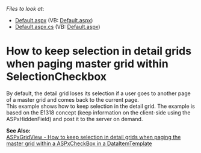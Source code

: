 <!-- default file list -->
*Files to look at*:

* [Default.aspx](./CS/WebSite/Default.aspx) (VB: [Default.aspx](./VB/WebSite/Default.aspx))
* [Default.aspx.cs](./CS/WebSite/Default.aspx.cs) (VB: [Default.aspx](./VB/WebSite/Default.aspx))
<!-- default file list end -->
# How to keep selection in detail grids when paging master grid within SelectionCheckbox


<p>By default, the detail grid loses its selection if a user goes to another page of a master grid and comes back to the current page.<br />
This example shows how to keep selection in the detail grid. The example is based on the E1318 concept (keep information on the client-side using the ASPxHiddenField) and post it to the server on demand.</p><p><strong>See Also:</strong><br />
<a href="https://www.devexpress.com/Support/Center/p/e2246">ASPxGridView - How to keep selection in detail grids when paging the master grid within a ASPxCheckBox in a DataItemTemplate</a></p>

<br/>


